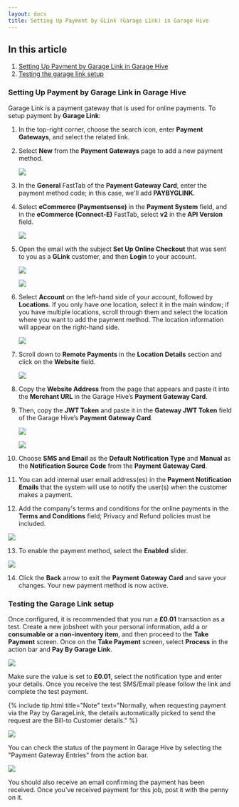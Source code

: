 ```yaml
---
layout: docs
title: Setting Up Payment by GLink (Garage Link) in Garage Hive
---
```


## In this article
1. [Setting Up Payment by Garage Link in Garage Hive](#setting-up-payment-by-garage-link-in-garage-hive)
2. [Testing the garage link setup](#testing-the-garage-link-setup)


### Setting Up Payment by Garage Link in Garage Hive
Garage Link is a payment gateway that is used for online payments. To setup payment by **Garage Link**:
1. In the top-right corner, choose the search icon, enter **Payment Gateways**, and select the related link.
2. Select **New** from the **Payment Gateways** page to add a new payment method.

   ![](media/garagehive-payment-gateways1.gif)

3. In the **General** FastTab of the **Payment Gateway Card**, enter the payment method code; in this case, we'll add **PAYBYGLINK**. 
4. Select **eCommerce (Paymentsense)** in the **Payment System** field, and in the **eCommerce (Connect-E)** FastTab, select **v2** in the **API Version** field.
   
   ![](media/garagehive-payment-gateways2.gif)

5. Open the email with the subject **Set Up Online Checkout** that was sent to you as a **GLink** customer, and then **Login** to your account. 

   ![](media/garagehive-payment-gateways3.png)

   ![](media/garagehive-payment-gateways4.png)

6. Select **Account** on the left-hand side of your account, followed by **Locations**. If you only have one location, select it in the main window; if you have multiple locations, scroll through them and select the location where you want to add the payment method. The location information will appear on the right-hand side.

   ![](media/garagehive-payment-gateways5.png)

7. Scroll down to **Remote Payments** in the **Location Details** section and click on the **Website** field.

   ![](media/garagehive-payment-gateways6.png)

8. Copy the **Website Address** from the page that appears and paste it into the **Merchant URL** in the Garage Hive’s **Payment Gateway Card**.
9.  Then, copy the **JWT Token** and paste it in the **Gateway JWT Token** field of the Garage Hive’s **Payment Gateway Card**.

     ![](media/garagehive-payment-gateways7.png)

     ![](media/garagehive-payment-gateways8.png)

10. Choose **SMS and Email** as the **Default Notification Type** and **Manual** as the **Notification Source Code** from the **Payment Gateway Card**.
11. You can add internal user email address(es) in the **Payment Notification Emails** that the system will use to notify the user(s) when the customer makes a payment.
12. Add the company's terms and conditions for the online payments in the **Terms and Conditions** field; Privacy and Refund policies must be included.

   ![](media/garagehive-payment-gateways9.png)

13. To enable the payment method, select the **Enabled** slider. 

   ![](media/garagehive-payment-gateways10.png)

14. Click the **Back** arrow to exit the **Payment Gateway Card** and save your changes. Your new payment method is now active.


### Testing the Garage Link setup
Once configured, it is recommended that you run a **£0.01** transaction as a test. Create a new jobsheet with your personal information, add a  or **consumable or a non-inventory item**, and then proceed to the **Take Payment** screen. Once on the **Take Payment** screen, select **Process** in the action bar and **Pay By Garage Link**.

![](media/paybygaragelink-takepayment.jpg)

Make sure the value is set to **£0.01**, select the notification type and enter your details. Once you receive the test SMS/Email please follow the link and complete the test payment. 

{% include tip.html title="Note" text="Normally, when requesting payment via the Pay by GarageLink, the details automatically picked to send the request are the Bill-to Customer details." %}


![](media/paybygaragelink-paymentwindow.jpg)

You can check the status of the payment in Garage Hive by selecting the "Payment Gateway Entries" from the action bar. 

![](media/paybygaragelink-gateway-entries.jpg)

You should also receive an email confirming the payment has been received. Once you've received payment for this job, post it with the penny on it.